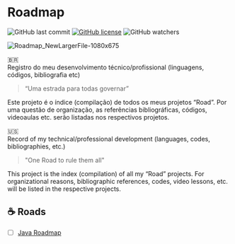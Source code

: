 # Roadmap

![GitHub last commit](https://img.shields.io/github/last-commit/leonardosolisbadaro/roadmap?style=for-the-badge)
[![GitHub license](https://img.shields.io/github/license/leonardosolisbadaro/roadmap?style=for-the-badge)](https://github.com/leonardosolisbadaro/roadmap/blob/main/LICENSE)
![GitHub watchers](https://img.shields.io/github/watchers/leonardosolisbadaro/roadmap?style=for-the-badge)

![Roadmap_NewLargerFile-1080x675](https://user-images.githubusercontent.com/25842028/185925361-9e19ff57-de83-4196-bb6c-93f8930c47d2.png)

:brazil:<br>
Registro do meu desenvolvimento técnico/profissional (linguagens, códigos, bibliografia etc)<br>
>“Uma estrada para todas governar”

Este projeto é o índice (compilação) de todos os meus projetos “Road”. Por uma questão de organização, as referências bibliográficas, códigos, videoaulas etc. serão listadas nos respectivos projetos.

:us:<br>
Record of my technical/professional development (languages, codes, bibliographies, etc.)
>"One Road to rule them all"

This project is the index (compilation) of all my “Road” projects. For organizational reasons, bibliographic references, codes, video lessons, etc. will be listed in the respective projects.

## :coffee: Roads

- [ ] [Java Roadmap](https://github.com/leonardosolisbadaro/java-roadmap)

